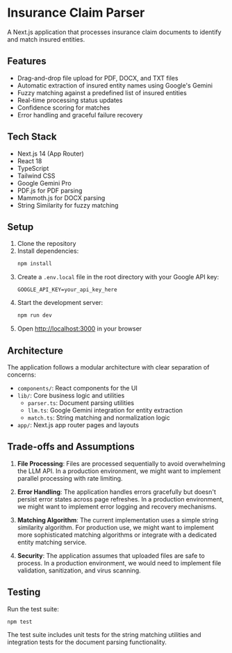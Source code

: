 # Insurance Claim Parser

A Next.js application that processes insurance claim documents to identify and match insured entities.

## Features

- Drag-and-drop file upload for PDF, DOCX, and TXT files
- Automatic extraction of insured entity names using Google's Gemini
- Fuzzy matching against a predefined list of insured entities
- Real-time processing status updates
- Confidence scoring for matches
- Error handling and graceful failure recovery

## Tech Stack

- Next.js 14 (App Router)
- React 18
- TypeScript
- Tailwind CSS
- Google Gemini Pro
- PDF.js for PDF parsing
- Mammoth.js for DOCX parsing
- String Similarity for fuzzy matching

## Setup

1. Clone the repository
2. Install dependencies:
   ```bash
   npm install
   ```
3. Create a `.env.local` file in the root directory with your Google API key:
   ```
   GOOGLE_API_KEY=your_api_key_here
   ```
4. Start the development server:
   ```bash
   npm run dev
   ```
5. Open [http://localhost:3000](http://localhost:3000) in your browser

## Architecture

The application follows a modular architecture with clear separation of concerns:

- `components/`: React components for the UI
- `lib/`: Core business logic and utilities
  - `parser.ts`: Document parsing utilities
  - `llm.ts`: Google Gemini integration for entity extraction
  - `match.ts`: String matching and normalization logic
- `app/`: Next.js app router pages and layouts

## Trade-offs and Assumptions

1. **File Processing**: Files are processed sequentially to avoid overwhelming the LLM API. In a production environment, we might want to implement parallel processing with rate limiting.

2. **Error Handling**: The application handles errors gracefully but doesn't persist error states across page refreshes. In a production environment, we might want to implement error logging and recovery mechanisms.

3. **Matching Algorithm**: The current implementation uses a simple string similarity algorithm. For production use, we might want to implement more sophisticated matching algorithms or integrate with a dedicated entity matching service.

4. **Security**: The application assumes that uploaded files are safe to process. In a production environment, we would need to implement file validation, sanitization, and virus scanning.

## Testing

Run the test suite:

```bash
npm test
```

The test suite includes unit tests for the string matching utilities and integration tests for the document parsing functionality.
